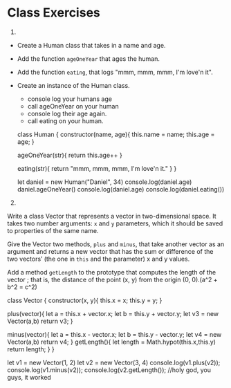 # Class Exercises

1.
  * Create a Human class that takes in a name and age.
  * Add the function `ageOneYear` that ages the human.
  * Add the function `eating`, that logs "mmm, mmm, mmm, I'm love'n it".
  * Create an instance of the Human class.
    * console log your humans age
    * call ageOneYear on your human
    * console log their age again.
    * call eating on your human.

    class Human {
     constructor(name, age){
       this.name = name;
       this.age = age;
     }

     ageOneYear(str){
       return this.age++
     }

      eating(str){
        return "mmm, mmm, mmm, I'm love'n it."
      }
    }


    let daniel = new Human("Daniel", 34)
    console.log(daniel.age)
    daniel.ageOneYear()
    console.log(daniel.age)
    console.log(daniel.eating())

2.
Write a class Vector that represents a vector in two-dimensional space.
It takes two number arguments: `x` and `y` parameters, which it should be saved to properties of the same name.

Give the Vector two methods, `plus` and `minus`, that take another vector as an argument and
returns a new vector that has the sum or difference of the two vectors’ (the one in `this` and the parameter) x and y values.

Add a method `getLength` to the prototype that computes the length of the vector ;
that is, the distance of the point (x, y) from the origin (0, 0).(a^2 + b^2 = c^2)


class Vector {
 constructor(x, y){
   this.x = x;
   this.y = y;
 }

 plus(vector){
   let a = this.x + vector.x;
    let b = this.y + vector.y;
     let v3 = new Vector(a,b)
     return v3;
 }

  minus(vector){
    let a = this.x - vector.x;
    let b = this.y - vector.y;
      let v4 = new Vector(a,b)
     return v4;
  }
  getLength(){
    let length = Math.hypot(this.x,this.y)
   return length;
  }
}


let v1 = new Vector(1, 2)
let v2 = new Vector(3, 4)
console.log(v1.plus(v2));
console.log(v1.minus(v2));
console.log(v2.getLength());
//holy god, you guys, it worked
